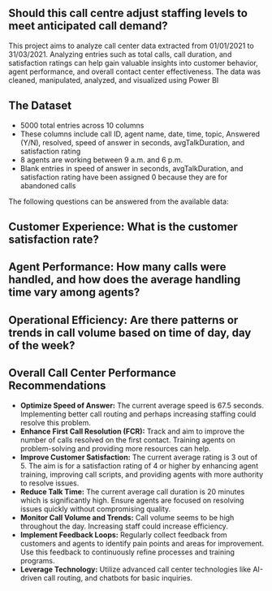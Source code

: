 <H2>Should this call centre adjust staffing levels to meet anticipated call demand?</H2>
This project aims to analyze call center data extracted from 01/01/2021 to 31/03/2021. Analyzing entries such as total calls, call duration, and satisfaction ratings can help gain valuable insights into customer behavior, agent performance, and overall contact center effectiveness. The data was cleaned, manipulated, analyzed, and visualized using Power BI

<H2>The Dataset</H2>

<ul>
<li>5000 total entries across 10 columns</li>
<li>These columns include call ID, agent name, date, time, topic, Answered (Y/N), resolved, speed of answer in seconds, avgTalkDuration, and satisfaction rating</li>
<li>8 agents are working between 9 a.m. and 6 p.m.</li>
<li>Blank entries in speed of answer in seconds, avgTalkDuration, and satisfaction rating have been assigned 0 because they are for abandoned calls</li> </ul>

The following questions can be answered from the available data:
<H2>Customer Experience: What is the customer satisfaction rate?</H2> 

<H2>Agent Performance: How many calls were handled, and how does the average handling time vary among agents?</H2> 

<H2>Operational Efficiency: Are there patterns or trends in call volume based on time of day, day of the week?</H2> 

<H2>Overall Call Center Performance Recommendations</H2>
<ul>
<li><b>Optimize Speed of Answer:</b> The current average speed is 67.5 seconds. Implementing better call routing and perhaps increasing staffing could resolve this problem.</li> 

<li><b>Enhance First Call Resolution (FCR):</b> Track and aim to improve the number of calls resolved on the first contact. Training agents on problem-solving and providing more resources can help.</li>

<li><b>Improve Customer Satisfaction:</b> The current average rating is 3 out of 5. The aim is for a satisfaction rating of 4 or higher by enhancing agent training, improving call scripts, and providing agents with more authority to resolve issues.</li>

<li><b>Reduce Talk Time:</b> The current average call duration is 20 minutes which is significantly high. Ensure agents are focused on resolving issues quickly without compromising quality.</li>

<li><b>Monitor Call Volume and Trends:</b> Call volume seems to be high throughout the day. Increasing staff could increase efficiency.</li>

<li><b>Implement Feedback Loops:</b> Regularly collect feedback from customers and agents to identify pain points and areas for improvement. Use this feedback to continuously refine processes and training programs.</li>

<li><b>Leverage Technology:</b> Utilize advanced call center technologies like AI-driven call routing, and chatbots for basic inquiries.</li> </ul>
